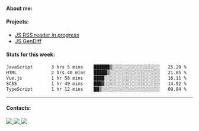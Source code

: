 #### About me:

#### Projects:
- [JS RSS reader *in progress*](https://github.com/GKoil/frontend-project-lvl3)
- [JS GenDiff](https://github.com/GKoil/GenDiff)

#### Stats for this week:
<!--START_SECTION:waka-->

```txt
JavaScript       3 hrs 5 mins    ██████▒░░░░░░░░░░░░░░░░░░   25.20 %
HTML             2 hrs 40 mins   █████▒░░░░░░░░░░░░░░░░░░░   21.85 %
Vue.js           1 hr 58 mins    ████░░░░░░░░░░░░░░░░░░░░░   16.11 %
SCSS             1 hr 49 mins    ███▓░░░░░░░░░░░░░░░░░░░░░   14.92 %
TypeScript       1 hr 12 mins    ██▒░░░░░░░░░░░░░░░░░░░░░░   09.84 %
```

<!--END_SECTION:waka-->
---
#### Contacts:

<a target='_blank' title='LinkedIn' href="https://www.linkedin.com/in/gkoil/">
  <img src="https://img.shields.io/badge/LinkedIn-0077B5?style=for-the-badge&logo=linkedin&logoColor=white" />
</a>
<a target='_blank' title='Telegram' href="https://t.me/gkoil">
  <img src="https://img.shields.io/badge/Telegram-2CA5E0?style=for-the-badge&logo=telegram&logoColor=white" />
</a>
<a target='_blank' title='Gmail' href="mailto: gk.grigorev@gmail.com">
  <img src="https://img.shields.io/badge/Gmail-D14836?style=for-the-badge&logo=gmail&logoColor=white" />
</a>

